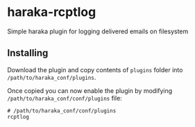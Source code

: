 haraka-rcptlog
==============

Simple haraka plugin for logging delivered emails on filesystem


## Installing

Download the plugin and copy contents of `plugins` folder into `/path/to/haraka_conf/plugins`. 

Once copied you can now enable the plugin by modifying `/path/to/haraka_conf/conf/plugins` file:
```
# /path/to/haraka_conf/conf/plugins
rcptlog
```